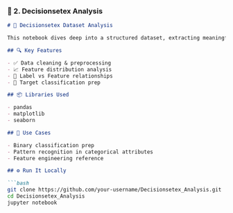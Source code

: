 
### 📘 2. Decisionsetex Analysis

```markdown
# 🧠 Decisionsetex Dataset Analysis

This notebook dives deep into a structured dataset, extracting meaningful conclusions to assist in decision making and classification.

## 🔍 Key Features

- ✅ Data cleaning & preprocessing
- 📈 Feature distribution analysis
- 🧪 Label vs Feature relationships
- 🎯 Target classification prep

## 📦 Libraries Used

- pandas
- matplotlib
- seaborn

## 📌 Use Cases

- Binary classification prep
- Pattern recognition in categorical attributes
- Feature engineering reference

## ⚙️ Run It Locally

```bash
git clone https://github.com/your-username/Decisionsetex_Analysis.git
cd Decisionsetex_Analysis
jupyter notebook
